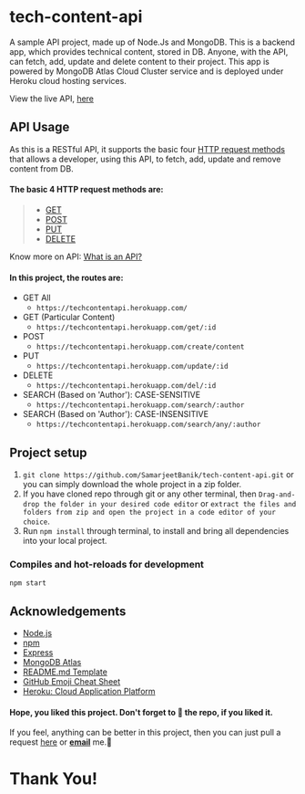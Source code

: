 # tech-content-api
A sample API project, made up of Node.Js and MongoDB. This is a backend app, which provides technical content, stored in DB. Anyone, with the API, can fetch, add, update and delete content to their project. This app is powered by MongoDB Atlas Cloud Cluster service and is deployed under Heroku cloud hosting services.

View the live API, [here](https://techcontentapi.herokuapp.com/)

## API Usage
As this is a RESTful API, it supports the basic four [HTTP request methods](https://developer.mozilla.org/en-US/docs/Web/HTTP/Methods) that allows a developer, using this API, to fetch, add, update and remove content from DB. <br>

#### The basic 4 HTTP request methods are:
> - [GET](https://developer.mozilla.org/en-US/docs/Web/HTTP/Methods/GET)
> - [POST](https://developer.mozilla.org/en-US/docs/Web/HTTP/Methods/POST)
> - [PUT](https://developer.mozilla.org/en-US/docs/Web/HTTP/Methods/PUT)
> - [DELETE](https://developer.mozilla.org/en-US/docs/Web/HTTP/Methods/DELETE)

Know more on API: [What is an API?](https://www.mulesoft.com/resources/api/what-is-an-api)

#### In this project, the routes are:
- GET All
  - `https://techcontentapi.herokuapp.com/`
- GET (Particular Content)
  - `https://techcontentapi.herokuapp.com/get/:id`
- POST
  - `https://techcontentapi.herokuapp.com/create/content`
- PUT
  - `https://techcontentapi.herokuapp.com/update/:id`
- DELETE
  - `https://techcontentapi.herokuapp.com/del/:id`
- SEARCH (Based on 'Author'): CASE-SENSITIVE
  - `https://techcontentapi.herokuapp.com/search/:author`
- SEARCH (Based on 'Author'): CASE-INSENSITIVE
  - `https://techcontentapi.herokuapp.com/search/any/:author`
  
## Project setup
1. `git clone https://github.com/SamarjeetBanik/tech-content-api.git` or you can simply download the whole project in a zip folder.
2. If you have cloned repo through git or any other terminal, then `Drag-and-drop the folder in your desired code editor` or `extract the files and folders from zip and open the project in a code editor of your choice`.
3. Run `npm install` through terminal, to install and bring all dependencies into your local project.

### Compiles and hot-reloads for development
```
npm start
```

## Acknowledgements
- [Node.js](https://nodejs.org/)
- [npm](https://www.npmjs.com/)
- [Express](https://expressjs.com/)
- [MongoDB Atlas](https://www.mongodb.com/cloud/atlas)
- [README.md Template](https://github.com/othneildrew/Best-README-Template#acknowledgements)
- [GitHub Emoji Cheat Sheet](https://www.webpagefx.com/tools/emoji-cheat-sheet)
- [Heroku: Cloud Application Platform](https://www.heroku.com/)

#### Hope, you liked this project. Don't forget to 🌟 the repo, if you liked it.
If you feel, anything can be better in this project, then you can just pull a request [here](https://github.com/SamarjeetBanik/github-users-finder/issues/new) or <a href="mailto:samarjeetbanik@gmail.com"><b>email</b></a> me.🙂

# Thank You!
